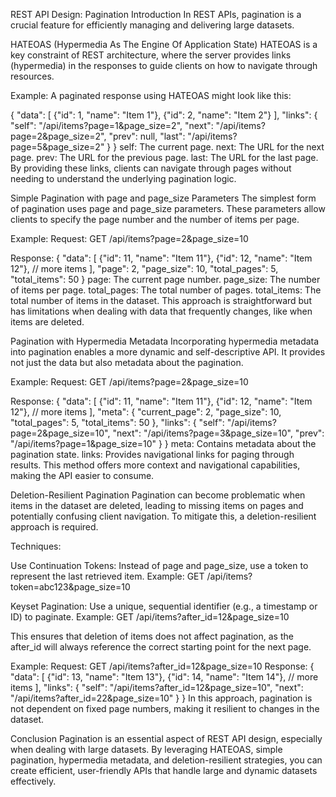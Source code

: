 REST API Design: Pagination
Introduction
In REST APIs, pagination is a crucial feature for efficiently managing and delivering large datasets. 

HATEOAS (Hypermedia As The Engine Of Application State)
HATEOAS is a key constraint of REST architecture, where the server provides links (hypermedia) in the responses to guide clients on how to navigate through resources.

Example:
A paginated response using HATEOAS might look like this:

{
  "data": [
    {"id": 1, "name": "Item 1"},
    {"id": 2, "name": "Item 2"}
  ],
  "links": {
    "self": "/api/items?page=1&page_size=2",
    "next": "/api/items?page=2&page_size=2",
    "prev": null,
    "last": "/api/items?page=5&page_size=2"
  }
}
self: The current page.
next: The URL for the next page.
prev: The URL for the previous page.
last: The URL for the last page.
By providing these links, clients can navigate through pages without needing to understand the underlying pagination logic.

Simple Pagination with page and page_size Parameters
The simplest form of pagination uses page and page_size parameters. These parameters allow clients to specify the page number and the number of items per page.

Example:
Request:
GET /api/items?page=2&page_size=10

Response:
{
  "data": [
    {"id": 11, "name": "Item 11"},
    {"id": 12, "name": "Item 12"},
    // more items
  ],
  "page": 2,
  "page_size": 10,
  "total_pages": 5,
  "total_items": 50
}
page: The current page number.
page_size: The number of items per page.
total_pages: The total number of pages.
total_items: The total number of items in the dataset.
This approach is straightforward but has limitations when dealing with data that frequently changes, like when items are deleted.

Pagination with Hypermedia Metadata
Incorporating hypermedia metadata into pagination enables a more dynamic and self-descriptive API. It provides not just the data but also metadata about the pagination.

Example:
Request:
GET /api/items?page=2&page_size=10

Response:
{
  "data": [
    {"id": 11, "name": "Item 11"},
    {"id": 12, "name": "Item 12"},
    // more items
  ],
  "meta": {
    "current_page": 2,
    "page_size": 10,
    "total_pages": 5,
    "total_items": 50
  },
  "links": {
    "self": "/api/items?page=2&page_size=10",
    "next": "/api/items?page=3&page_size=10",
    "prev": "/api/items?page=1&page_size=10"
  }
}
meta: Contains metadata about the pagination state.
links: Provides navigational links for paging through results.
This method offers more context and navigational capabilities, making the API easier to consume.

Deletion-Resilient Pagination
Pagination can become problematic when items in the dataset are deleted, leading to missing items on pages and potentially confusing client navigation. To mitigate this, a deletion-resilient approach is required.

Techniques:

Use Continuation Tokens:
Instead of page and page_size, use a token to represent the last retrieved item.
Example: GET /api/items?token=abc123&page_size=10

Keyset Pagination:
Use a unique, sequential identifier (e.g., a timestamp or ID) to paginate.
Example: GET /api/items?after_id=12&page_size=10

This ensures that deletion of items does not affect pagination, as the after_id will always reference the correct starting point for the next page.

Example:
Request:
GET /api/items?after_id=12&page_size=10
Response:
{
  "data": [
    {"id": 13, "name": "Item 13"},
    {"id": 14, "name": "Item 14"},
    // more items
  ],
  "links": {
    "self": "/api/items?after_id=12&page_size=10",
    "next": "/api/items?after_id=22&page_size=10"
  }
}
In this approach, pagination is not dependent on fixed page numbers, making it resilient to changes in the dataset.

Conclusion
Pagination is an essential aspect of REST API design, especially when dealing with large datasets. By leveraging HATEOAS, simple pagination, hypermedia metadata, and deletion-resilient strategies, you can create efficient, user-friendly APIs that handle large and dynamic datasets effectively.

